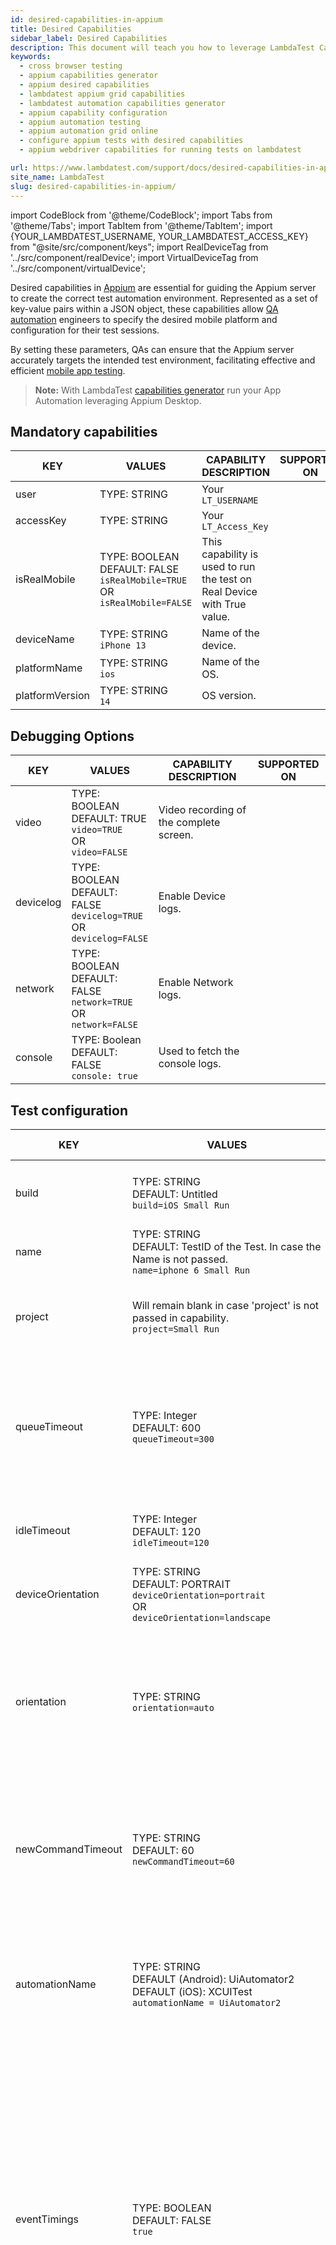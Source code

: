 ```yaml
---
id: desired-capabilities-in-appium
title: Desired Capabilities 
sidebar_label: Desired Capabilities
description: This document will teach you how to leverage LambdaTest Capability Generator to easily for declaring desired capabilities in Appium to run your App Automation leveraging Appium Desktop.
keywords:
  - cross browser testing
  - appium capabilities generator
  - appium desired capabilities
  - lambdatest appium grid capabilities
  - lambdatest automation capabilities generator
  - appium capability configuration
  - appium automation testing
  - appium automation grid online
  - configure appium tests with desired capabilities
  - appium webdriver capabilities for running tests on lambdatest

url: https://www.lambdatest.com/support/docs/desired-capabilities-in-appium/
site_name: LambdaTest
slug: desired-capabilities-in-appium/
---
```


import CodeBlock from '@theme/CodeBlock';
import Tabs from '@theme/Tabs';
import TabItem from '@theme/TabItem';
import {YOUR_LAMBDATEST_USERNAME, YOUR_LAMBDATEST_ACCESS_KEY} from "@site/src/component/keys";
import RealDeviceTag from '../src/component/realDevice';
import VirtualDeviceTag from '../src/component/virtualDevice';

<script type="application/ld+json"
      dangerouslySetInnerHTML={{ __html: JSON.stringify({
       "@context": "https://schema.org",
        "@type": "BreadcrumbList",
        "itemListElement": [{
          "@type": "ListItem",
          "position": 1,
          "name": "Home",
          "item": "https://www.lambdatest.com"
        },{
          "@type": "ListItem",
          "position": 2,
          "name": "Support",
          "item": "https://www.lambdatest.com/support/docs/"
        },{
          "@type": "ListItem",
          "position": 3,
          "name": "Desired Capabilities In appium",
          "item": "https://www.lambdatest.com/support/docs/desired-capabilities-in-appium/"
        }]
      })
    }}
></script>
Desired capabilities in [Appium](https://www.lambdatest.com/appium) are essential for guiding the Appium server to create the correct test automation environment. Represented as a set of key-value pairs within a JSON object, these capabilities allow [QA automation](https://www.lambdatest.com/blog/qa-automation/) engineers to specify the desired mobile platform and configuration for their test sessions. 

By setting these parameters, QAs can ensure that the Appium server accurately targets the intended test environment, facilitating effective and efficient [mobile app testing](https://www.lambdatest.com/mobile-app-testing). 

> **Note:** With LambdaTest [capabilities generator](https://www.lambdatest.com/capabilities-generator/) run your App Automation leveraging Appium Desktop.

<div class="desired-capabilities-page">

## Mandatory capabilities
| KEY | VALUES | CAPABILITY DESCRIPTION | SUPPORTED ON |
|-----|------- | ---------------------- |--------------|
| user | TYPE: STRING | Your `LT_USERNAME` | <VirtualDeviceTag value="Virtual-Device" /> <br /> <RealDeviceTag value="Real-Device" /> |
| accessKey | TYPE: STRING | Your `LT_Access_Key`| <VirtualDeviceTag value="Virtual Device" /> <br /> <RealDeviceTag value="Real Device" /> |
| isRealMobile | TYPE: BOOLEAN <br/>DEFAULT: FALSE<br/>`isRealMobile=TRUE` <br/>OR<br/>`isRealMobile=FALSE` | This capability is used to run the test on Real Device  with True value. | <VirtualDeviceTag value="Real Device" /><br /><VirtualDeviceTag value="Virtual Device" /> |
| deviceName | TYPE: STRING <br/> `iPhone 13` | Name of the device. | <VirtualDeviceTag value="Real Device" /><br /><VirtualDeviceTag value="Virtual Device" /> |
| platformName | TYPE: STRING <br/> `ios` | Name of the OS. | <VirtualDeviceTag value="Real Device" /><br /><VirtualDeviceTag value="Virtual Device" /> |
| platformVersion    | TYPE: STRING <br/> `14` | OS version. | <VirtualDeviceTag value="Real Device" /><br /><VirtualDeviceTag value="Virtual Device" /> |

## Debugging Options
| KEY | VALUES | CAPABILITY DESCRIPTION | SUPPORTED ON |
|-----|--------| -----------------------|--------------|
| video | TYPE: BOOLEAN <br/> DEFAULT: TRUE <br/> `video=TRUE` <br/> OR <br/> `video=FALSE` | Video recording of the complete screen. | <VirtualDeviceTag value="Virtual Device" /> <br /> <RealDeviceTag value="Real Device" /> |
| devicelog | TYPE: BOOLEAN <br/> DEFAULT: FALSE <br/> `devicelog=TRUE` <br/> OR <br/> `devicelog=FALSE` | Enable Device logs. | <VirtualDeviceTag value="Virtual Device" /> <br /> <RealDeviceTag value="Real Device" /> |
| network | TYPE: BOOLEAN <br/> DEFAULT: FALSE <br/> `network=TRUE` <br/> OR <br/> `network=FALSE` | Enable Network logs. | <VirtualDeviceTag value="Virtual Device" /> <br /> <RealDeviceTag value="Real Device" /> |
| console | TYPE: Boolean<br/> DEFAULT: FALSE <br/>`console: true` | Used to fetch the console logs.| <VirtualDeviceTag value="Virtual Device" /> <br /> <RealDeviceTag value="Real Device" /> |

## Test configuration
| KEY | VALUES | CAPABILITY DESCRIPTION | SUPPORTED ON |
|-----|--------| -----------------------|--------------|
| build | TYPE: STRING <br/> DEFAULT: Untitled <br/> `build=iOS Small Run` | You can group your tests like a job containing multiple tests. | <VirtualDeviceTag value="Virtual Device" /> <br /> <RealDeviceTag value="Real Device" /> |
| name | TYPE: STRING <br/> DEFAULT: TestID of the Test. In case the Name is not passed. <br/> `name=iphone 6 Small Run` | Name of your test. | <VirtualDeviceTag value="Virtual Device" /> <br /> <RealDeviceTag value="Real Device" /> |
| project | Will remain blank in case 'project' is not passed in capability. <br/> `project=Small Run` | You can group your builds like a project containing multiple jobs. | <VirtualDeviceTag value="Virtual Device" /> <br /> <RealDeviceTag value="Real Device" /> |
| queueTimeout | TYPE: Integer <br/> DEFAULT: 600 <br/> `queueTimeout=300` | This capability can be used to modify the Queue timeout value within a range. queueTimeout Range : 300-900. | <VirtualDeviceTag value="Virtual Device" /> <br /> <RealDeviceTag value="Real Device" /> |
| idleTimeout | TYPE: Integer <br/> DEFAULT: 120 <br/> `idleTimeout=120` | This capability can be used to modify the timeout value. | <VirtualDeviceTag value="Virtual Device" /> <br /> <RealDeviceTag value="Real Device" /> |
| deviceOrientation | TYPE: STRING <br/> DEFAULT: PORTRAIT <br/> `deviceOrientation=portrait` <br/> OR <br/> `deviceOrientation=landscape` | Change the screen orientation of the device. | <VirtualDeviceTag value="Virtual Device" /> <br /> <RealDeviceTag value="Real Device" /> |
| orientation | TYPE: STRING <br/> `orientation=auto` | This capability allows the app or browser to automatically adjust its display based on the physical orientation of the device. | <VirtualDeviceTag value="Virtual Device" /> <br /> <RealDeviceTag value="Real Device" /> |
| newCommandTimeout | TYPE: STRING <br/> DEFAULT: 60 <br/> `newCommandTimeout=60` | How long (in seconds) Appium will wait for a new command from the client before assuming the client quit and ending the session. | <VirtualDeviceTag value="Virtual Device" /> <br /> <RealDeviceTag value="Real Device" /> |
| automationName | TYPE: STRING <br/> DEFAULT (Android): UiAutomator2 <br/> DEFAULT (iOS): XCUITest <br/> `automationName = UiAutomator2` | Choose which automation engine you'd like to use. <br/> Android - `UiAutomator2`, `Flutter`. <br/> iOS - `XCUITest`, `Flutter`. | <VirtualDeviceTag value="Virtual Device" /> <br /> <RealDeviceTag value="Real Device" /> |
| eventTimings | TYPE: BOOLEAN <br/> DEFAULT: FALSE <br/> `true` | Enable or disable the reporting of the timings for various Appium-internal events (e.g., the start and end of each command, etc.). To enable, use true. The timings are then reported as events property on response to querying the current session. See the event timing docs for the the structure of this response. | <VirtualDeviceTag value="Virtual Device" /> <br /> <RealDeviceTag value="Real Device" /> |
| otherApps | TYPE: ARRAY OF STRINGS <br/> DEFAULT: [ ] or Empty Array <br/> `"otherApps":` <br/> `["lt://APP1002211081648217405891389",` <br/> `"lt://APP1002211081648217429465823"]` | Accepts a list of App URLs returned after uploading an app on the LambdaTest servers. <br/> Conditions to be satisfied:<br/>1. App should also be passed if "otherApps" is passed.<br/> 2. Length of app URL <br/>array &le; 3.<br/>3. At max 3 other apps can be installed.<br/>4. App should not be present inside 'otherApp' array.<br/>5. No duplicates in ‘otherApp’ array. | <VirtualDeviceTag value="Virtual Device" /> <br /> <RealDeviceTag value="Real Device" /> |
| globalHttpProxy | TYPE: BOOLEAN <br/> DEFAULT: FALSE <br/>  globalHttpProxy = true | This is only for Android specific applications and devices. <br/> If the customer’s app requires Proxy to enable Data Transfer that is not possible otherwise, they can reach out to the CS & LT will enable it for them from BE.This is not available for customers directly unless set from BE by LT. | <RealDeviceTag value="Real Device" /> |
| region | TYPE: STRING <br/> DEFAULT: Location of the nearest data center <br/> `region = US` | 1. By default, it picks the location of the nearest data center.<br/>2.  If you would like to change the region of the Data Center manually, you can pass this capability.<br/> 3. Currently, only three regions are supported: Europe - "EU", USA - "US" and Asia-Pacific - "AP" | <VirtualDeviceTag value="Virtual Device" /> <br /> <RealDeviceTag value="Real Device" /> |
| waitForIdleTimeout | TYPE: BOOLEAN <br/> `waitForIdleTimeout = 0` | 1. Sets the timeout for waiting for the user interface to go into an idle state before starting a UI Automator action.<br/>2.  It changes the timeout of the configuration in UIAutomator and could help to make interaction speed faster.| <VirtualDeviceTag value="Virtual Device" /> <br /> <RealDeviceTag value="Real Device" /> |
| privateCloud | TYPE: BOOLEAN <br/> DEFAULT: FALSE <br/>`privateCloud: True`| If your organization has opted for Private Cloud, then using this flag will fetch the devices from your Private Cloud. <br/> If your organization has not opted for Private Cloud, your test can fail if this capability is passed.| <VirtualDeviceTag value="Virtual Device" /> <br /> <RealDeviceTag value="Real Device" /> |
| w3c | TYPE: Boolean<br/> DEFAULT: FALSE <br/>`w3c: true` | Appium will use the W3C webdriver protocol when it's set to true.| <VirtualDeviceTag value="Virtual Device" /> <br /> <RealDeviceTag value="Real Device" /> |
| autoLaunch | TYPE: Boolean<br/> DEFAULT: TRUE <br/>`autoLaunch: false`| If the user doesn't pass this, the app will start on boot. Else, it will not open on boot.| <VirtualDeviceTag value="Virtual Device" /> <br /> <RealDeviceTag value="Real Device" /> |

### Android
| KEY | VALUES | CAPABILITY DESCRIPTION | SUPPORTED ON |
|-----|--------| -----------------------|--------------|
| playStoreLogin | TYPE: STRINGS OF HASHMAP <br/> DEFAULT: FALSE <br/>`"playStoreLogin":`<br/>`{"email":user@gmail.com","password":"ejndfdfs"}` | The capability is used to login to Play Store on Android devices. <br/> Conditions to be specified: <br/>1. The account should not be using any kind 2 factor authentication, otherwise the test can fail. <br/> 2. The account should not require you to login using a trusted device using popup or OTP. <br/> 3. Since we clean the Device after each session, please make sure you are logging into the account during each session.|  <RealDeviceTag value="Real Device" /> |
| appActivity   | TYPE: String <br/>`com.lambdatest.proverbial/.home`| Launch the activity directly on the device using the App Activity. **Only for Android**.| <VirtualDeviceTag value="Virtual Device" /> <br /> <RealDeviceTag value="Real Device" /> |
| appPackage   | TYPE: String <br/>`com.lambdatest.proverbial`| Launch the app directly on the device using the App Package. **Only for Android**.| <VirtualDeviceTag value="Virtual Device" /> <br /> <RealDeviceTag value="Real Device" /> |

### iOS
| KEY | VALUES | CAPABILITY DESCRIPTION | SUPPORTED ON |
|-----|--------| -----------------------|--------------|
| resignApp | TYPE: BOOLEAN <br/> DEFAULT: True <br/> `resignApp = true` | 1. By default, if this capability is not passed, your app will be re-signed.<br/> 2. You can pass "false" as a capability to prevent your apps from being re-signed.<br/> 3. This is only for iOS-specific applications and devices |  <RealDeviceTag value="Real Device" /> |
| bundleId | TYPE: String <br/>`com.whatsapp`| Launch the app directly on the device using the Bundle ID. **Only for iOS**.| <VirtualDeviceTag value="Virtual Device" /> <br /> <RealDeviceTag value="Real Device" /> |
| autoDismissAlerts | TYPE: BOOLEAN <br/> DEFAULT: False <br/> `autoDismissAlerts=TRUE` <br/> OR <br/> `autoDismissAlerts=FALSE` | Appium capability to Dismiss alerts/popups on iOS Devices. | <VirtualDeviceTag value="Virtual Device" /> <br /> <RealDeviceTag value="Real Device" /> |
| autoAcceptAlerts | TYPE: BOOLEAN <br/> DEFAULT: True <br/> `autoAcceptAlerts=TRUE` <br/> OR <br/> `autoAcceptAlerts=FALSE` | Appium capability to Accept alerts/popups on iOS Devices. | <VirtualDeviceTag value="Virtual Device" /> <br /> <RealDeviceTag value="Real Device" /> |
| noReset | TYPE: BOOLEAN <br/> DEFAULT: False <br/>`true` | Don't reset app state before this session. See [here](https://appium.readthedocs.io/en/stable/en/writing-running-appium/other/reset-strategies/) for more details.                                                                                                                               | <VirtualDeviceTag value="Virtual Device" /> <br /> <RealDeviceTag value="Real Device" /> |
## Real User conditions
| KEY | VALUES | CAPABILITY DESCRIPTION | SUPPORTED ON |
|-----|--------| -----------------------|--------------|
| language | TYPE: STRING <br/> `fr` | Language to set for iOS (XCUITest driver only) and Android. | <VirtualDeviceTag value="Virtual Device" /> <br /> <RealDeviceTag value="Real Device" /> |
| locale | TYPE: STRING <br/> `fr_CA, CA` | Locale to set for iOS (XCUITest driver only) and Android. fr_CA format (language code and country name abbreviationfor iOS). CA format (country name abbreviation) for Android.<br/> For more info, [click here.](https://www.lambdatest.com/support/docs/list-of-supported-locales/) | <VirtualDeviceTag value="Virtual Device" /> <br /> <RealDeviceTag value="Real Device" /> |
| disableAnimation | TYPE: BOOLEAN <br/> DEFAULT: False <br/>`disableAnimation = true` | Disable all kinds of animations on the complete device [including all applications] that is running the test.| <VirtualDeviceTag value="Virtual Device" /> <br /> <RealDeviceTag value="Real Device" /> |
| lambdaMaskCommands | TYPE: Array of Strings <br/> DEFAULT: Empty Array <br/>`["setValues", "setCookies", "getCookies"]` | Used to make sure that the values aren't shown on the device. The text could be a Password.| <VirtualDeviceTag value="Virtual Device" /> <br /> <RealDeviceTag value="Real Device" /> |
| timezone | TYPE: String <br/>`timezone=UTC+13:00`<br/>`timezone=UTC-0400` | Used to set the timezone on the device using the UTC Time. <br/>If this capability is not passed, the device will auto update the timezone based on the physical location of the device.| <VirtualDeviceTag value="Virtual Device" /> <br /> <RealDeviceTag value="Real Device" /> |
| geoLocation | TYPE: String <br/>`geoLocation=US`<br/>`geoLocation=FR` | Used to change the geolocation of the device to the location provided. <br/> If this capability is not passed, the device will auto update the Geo Location based on the physical location of the device.| <VirtualDeviceTag value="Virtual Device" /> <br /> <RealDeviceTag value="Real Device" /> |
| enableImageInjection | TYPE: Boolean<br/> DEFAULT: false <br/>`enableImageInjection: true` | Used to enable the Image Injection for the app. <br/>Must send "media" capability along with this capability.| <VirtualDeviceTag value="Virtual Device" /> <br /> <RealDeviceTag value="Real Device" /> |
| media | TYPE: STRING <br/>`media: Path to the image`|Used to provide the media to upload the file to the app for Image Injection. If this capability is not passed, then the no media will be sent to the device. <br/>Must send "enableImageInjection" capability along with this capability.|  <RealDeviceTag value="Real Device" /> |
| enableBluetooth | TYPE: Boolean<br/> DEFAULT: false <br/>`enableBluetooth: true` | Used to enable the bluetooth functionality during the session.|  <RealDeviceTag value="Real Device" /> |
| location | TYPE: HashMap <br/> <br/> Python example: <br/> `location: {"lat": "28.6235192", "long": "77.3662948"}` <br/> <br/> For examples in other languages, please head over to [Capability Generator](https://www.lambdatest.com/capabilities-generator/)  | Used to change the GPS Geolocation of the device to the location provided. <br/> If this capability is not passed, the device will auto update the Geo Location based on the physical location of the device. <br/> It needs to be passed in a HashMap structure with `lat` & `long` being passed separately. | <VirtualDeviceTag value="Virtual Device" /> <br /> <RealDeviceTag value="Real Device" /> |


## Device configuration
| KEY | VALUES | CAPABILITY DESCRIPTION | SUPPORTED ON |
|-----|--------| -----------------------|--------------|
| autoGrantPermissions | TYPE: BOOLEAN <br/> `autoGrantPermissions=TRUE` <br/> OR <br/> `autoGrantPermissions=FALSE` | Have Appium automatically determine which permissions your app requires and grant them to the app on install. Defaults to false. If noReset is true, this capability doesn't work. | <VirtualDeviceTag value="Virtual Device" /> <br /> <RealDeviceTag value="Real Device" /> |
| proxyUrl  | TYPE: STRING <br/>`proxyUrl: 192.168.1.1:8080`| Used to change the Proxy Address of the device. Data will pass through the specified proxy address. <br/>If this capability is not passed, then there'll be no proxy being added to the device.| <VirtualDeviceTag value="Virtual Device" /> <br /> <RealDeviceTag value="Real Device" /> |

## Network configuration
| KEY | VALUES | CAPABILITY DESCRIPTION | SUPPORTED ON |
|-----|--------| -----------------------|--------------|
| tunnel | TYPE: BOOLEAN <br/> `tunnel=TRUE` <br/> OR <br/> `tunnel=FALSE` | To test local applications with LambdaTest.| <VirtualDeviceTag value="Virtual Device" /> <br /> <RealDeviceTag value="Real Device" /> |
| tunnelName | TYPE: STRING <br/> `tunnelName=RabbitHole` | Name of the tunnel. | <VirtualDeviceTag value="Virtual Device" /> <br /> <RealDeviceTag value="Real Device" /> |
| dedicatedProxy | TYPE: BOOLEAN <br/> `dedicatedProxy=TRUE` <br/> OR <br/> `dedicatedProxy=FALSE` | Dedicated Proxy. | <VirtualDeviceTag value="Virtual Device" /> <br /> <RealDeviceTag value="Real Device" /> |
| blockDomains | TYPE: Array of Strings <br/> `"blockDomains": ["www.facebook.com", "www.amazon.com"]  ` | It is used to block the mentioned domains on the device.|  <RealDeviceTag value="Real Device" /> |

</div>

> Got any questions?<br/>
> Please reach out at our <span className="doc\_\_lt" onClick={() => window.openLTChatWidget()}>**24x7 Chat Support**</span> or you could also mail us at [support@lambdatest.com](https://support.lambdatest.com/).

<nav aria-label="breadcrumbs">
  <ul className="breadcrumbs">
    <li className="breadcrumbs__item">
      <a className="breadcrumbs__link" target="_self" href="https://www.lambdatest.com">
        Home
      </a>
    </li>
    <li className="breadcrumbs__item">
      <a className="breadcrumbs__link" target="_self" href="https://www.lambdatest.com/support/docs/">
        Support
      </a>
    </li>
    <li className="breadcrumbs__item breadcrumbs__item--active">
      <span className="breadcrumbs__link">
       Desired Capabilities In Appium
      </span>
    </li>
  </ul>
</nav>
